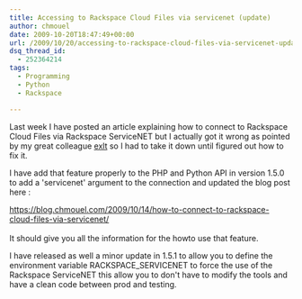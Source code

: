 ```yaml
---
title: Accessing to Rackspace Cloud Files via servicenet (update)
author: chmouel
date: 2009-10-20T18:47:49+00:00
url: /2009/10/20/accessing-to-rackspace-cloud-files-via-servicenet-update/
dsq_thread_id:
  - 252364214
tags:
  - Programming
  - Python
  - Rackspace

---
```

Last week I have posted an article explaining how to connect to Rackspace Cloud Files via Rackspace ServiceNET but I actually got it wrong as pointed by my great colleague [exlt][1] so I had to take it down until figured out how to fix it.

I have add that feature properly to the PHP and Python API in version 1.5.0 to add a 'servicenet' argument to the connection and updated the blog post here :

[https://blog.chmouel.com/2009/10/14/how-to-connect-to-rackspace-cloud-files-via-servicenet/  
][2]  
It should give you all the information for the howto use that feature.

I have released as well a minor update in 1.5.1 to allow you to define the environment variable RACKSPACE_SERVICENET to force the use of the Rackspace ServiceNET this allow you to don't have to modify the tools and have a clean code between prod and testing.

 [1]: http://12.am/
 [2]: https://blog.chmouel.com/2009/10/14/how-to-connect-to-rackspace-cloud-files-via-servicenet/